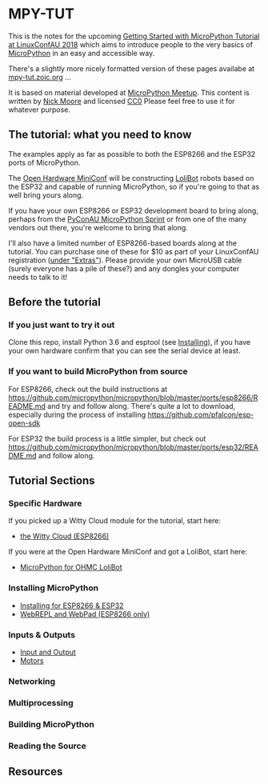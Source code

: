 # MPY-TUT

This is the notes for the upcoming
[Getting Started with MicroPython Tutorial at LinuxConfAU 2018](https://rego.linux.conf.au/schedule/presentation/42/)
which aims to introduce people to the very basics of [MicroPython](https://micropython.org/) in an easy and accessible way.

There's a slightly more nicely formatted version of these pages availabe at [mpy-tut.zoic.org](http://mpy-tut.zoic.org/) ... 

It is based on material developed at [MicroPython Meetup](https://www.meetup.com/MicroPython-Meetup/).
This content is written by [Nick Moore](http://nick.zoic.org/) and licensed [CC0](https://creativecommons.org/publicdomain/zero/1.0/)
Please feel free to use it for whatever purpose.

## The tutorial: what you need to know

The examples apply as far as possible to both the ESP8266 and the ESP32 ports of MicroPython.  

The [Open Hardware MiniConf](http://www.openhardwareconf.org/wiki/OHMC2018) will be constructing [LoliBot](https://github.com/CCHS-Melbourne/LoliBot)
robots based on the ESP32 and capable of running MicroPython, so if you're going to that as well bring yours along.

If you have your own ESP8266 or ESP32 development board to bring along, perhaps from the [PyConAU MicroPython Sprint](http://nick.zoic.org/art/micropython-sprints-pyconau/)
or from one of the many vendors out there, you're welcome to bring that along.

I'll also have a limited number of ESP8266-based boards along at the tutorial.  You can purchase one of these for $10 as part
of your LinuxConfAU registration ([under "Extras"](https://rego.linux.conf.au/tickets/category/7)).
Please provide your own MicroUSB cable (surely everyone has a pile of these?) and any dongles your computer needs to talk to it!

## Before the tutorial

### If you just want to try it out

Clone this repo, install Python 3.6 and esptool (see [Installing](installing.md)),
if you have your own hardware confirm that you can see the serial device at least.

### If you want to build MicroPython from source

For ESP8266, check out the build instructions at
https://github.com/micropython/micropython/blob/master/ports/esp8266/README.md
and try and follow along.  There's quite a lot to download, especially during the
process of installing https://github.com/pfalcon/esp-open-sdk

For ESP32 the build process is a little simpler, but check out
https://github.com/micropython/micropython/blob/master/ports/esp32/README.md
and follow along.

## Tutorial Sections

### Specific Hardware

If you picked up a Witty Cloud module for the tutorial, start here:

* [the Witty Cloud (ESP8266)](tut/witty-cloud.md)

If you were at the Open Hardware MiniConf and got a LoliBot, start here:

* [MicroPython for OHMC LoliBot](tut/ohmc-lolibot.md)

### Installing MicroPython

* [Installing for ESP8266 & ESP32](tut/installing.md)
* [WebREPL and WebPad (ESP8266 only)](tut/webrepl-and-webpad.md)

### Inputs & Outputs

* [Input and Output](tut/input-and-output.md)
* [Motors](tut/motors.md)

### Networking

### Multiprocessing

### Building MicroPython

### Reading the Source

## Resources




